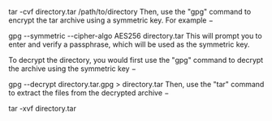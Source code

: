 


tar -cvf directory.tar /path/to/directory
Then, use the "gpg" command to encrypt the tar archive using a symmetric key. For example −

gpg --symmetric --cipher-algo AES256 directory.tar
This will prompt you to enter and verify a passphrase, which will be used as the symmetric key.

To decrypt the directory, you would first use the "gpg" command to decrypt the archive using the symmetric key −

gpg --decrypt directory.tar.gpg > directory.tar
Then, use the "tar" command to extract the files from the decrypted archive −

tar -xvf directory.tar
